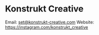 # Konstrukt Creative

Email: set@konstrukt-creative.com
Website: https://instagram.com/konstrukt_creative